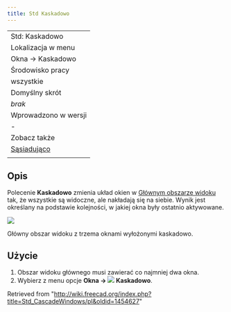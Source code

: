 ```yaml
---
title: Std Kaskadowo
---
```

|  |
| --- |
| Std: Kaskadowo |
| Lokalizacja w menu |
| Okna → Kaskadowo |
| Środowisko pracy |
| wszystkie |
| Domyślny skrót |
| *brak* |
| Wprowadzono w wersji |
| - |
| Zobacz także |
| [Sąsiadująco](/Std_TileWindows/pl "Std TileWindows/pl") |
|  |

## Opis

Polecenie **Kaskadowo** zmienia układ okien w [Głównym obszarze widoku](/Main_view_area/pl "Main view area/pl") tak, że wszystkie są widoczne, ale nakładają się na siebie. Wynik jest określany na podstawie kolejności, w jakiej okna były ostatnio aktywowane.

![](/images/Std_CascadeWindows_example.png)

Główny obszar widoku z trzema oknami wyłożonymi kaskadowo.

## Użycie

1. Obszar widoku głównego musi zawierać co najmniej dwa okna.
2. Wybierz z menu opcje **Okna → ![](/images/Std_CascadeWindows.svg) Kaskadowo**.

Retrieved from "<http://wiki.freecad.org/index.php?title=Std_CascadeWindows/pl&oldid=1454627>"